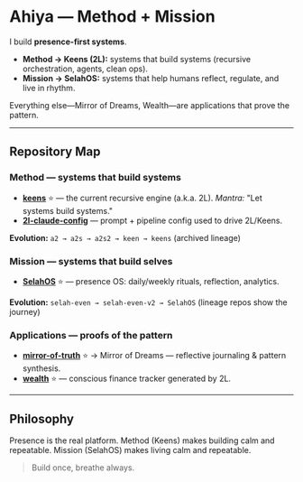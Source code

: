 # Ahiya — Method + Mission

I build **presence-first systems**.

- **Method → Keens (2L):** systems that build systems (recursive orchestration, agents, clean ops).
- **Mission → SelahOS:** systems that help humans reflect, regulate, and live in rhythm.

Everything else—Mirror of Dreams, Wealth—are applications that prove the pattern.

---

## Repository Map

### Method — systems that build systems
- **[keens](https://github.com/Ahiya1/keens)** ⭐ — the current recursive engine (a.k.a. 2L).
  _Mantra:_ "Let systems build systems."
- **[2l-claude-config](https://github.com/Ahiya1/2l-claude-config)** — prompt + pipeline config used to drive 2L/Keens.

**Evolution:** `a2 → a2s → a2s2 → keen → keens` (archived lineage)

### Mission — systems that build selves
- **[SelahOS](https://github.com/Ahiya1/SelahOS)** ⭐ — presence OS: daily/weekly rituals, reflection, analytics.

**Evolution:** `selah-even → selah-even-v2 → SelahOS` (lineage repos show the journey)

### Applications — proofs of the pattern
- **[mirror-of-truth](https://github.com/Ahiya1/mirror-of-truth)** ⭐ → Mirror of Dreams — reflective journaling & pattern synthesis.
- **[wealth](https://github.com/Ahiya1/wealth)** ⭐ — conscious finance tracker generated by 2L.

---

## Philosophy
Presence is the real platform.
Method (Keens) makes building calm and repeatable.
Mission (SelahOS) makes living calm and repeatable.

> Build once, breathe always.
